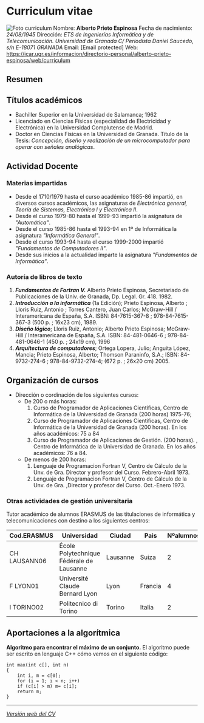 ﻿
# Curriculum vitae
![Foto curriculum](//upload.wikimedia.org/wikipedia/commons/thumb/2/2b/Aprieto_2009.jpeg/220px-Aprieto_2009.jpeg)
Nombre: **Alberto Prieto Espinosa**
Fecha de nacimiento: _24/08/1945_
Dirección:
_ETS de Ingenierías Informática y de Telecomunicación.
Universidad de Granada
C/ Periodista Daniel Saucedo, s/n
E-18071 GRANADA_
Email: [Email protected]
Web: https://icar.ugr.es/informacion/directorio-personal/alberto-prieto-espinosa/web/curriculum

## Resumen 

## Títulos académicos

- Bachiller Superior en la Universidad de Salamanca; 1962
- Licenciado en Ciencias Físicas (especialidad de Electricidad y Electrónica) en la Universidad Complutense de Madrid.
- Doctor en Ciencias Físicas en la Universidad de Granada. Título de la Tesis: _Concepción, diseño y realización de un microcomputador para operar con señales analógicas_.

## Actividad Docente

### Materias impartidas

- Desde el 1710/1979 hasta el curso académico 1985-86 impartió, en diversos cursos  académicos, las asignaturas de _Electrónica general, Teoría de Sistemas, Electrónica I y Electrónica II_. 
- Desde el curso 1979-80 hasta el 1999-93 impartió la asignatura de _"Automática"_.
- Desde el curso 1985-86 hasta el 1993-94 en 1º de Informática la asignatura _"Informática General"_.
- Desde el curso 1993-94 hasta el curso 1999-2000 impartió _"Fundamentos de Computadores II"_.
- Desde sus inicios a la actualidad imparte la asignatura _"Fundamentos de Informática"_. 

### Autoría de libros de texto

1. ***Fundamentos de Fortran V.*** Alberto Prieto Espinosa, Secretariado de Publicaciones de la Univ. de Granada, Dp. Legal. Gr. 418. 1982.
2. ***Introducción a la informática*** (1a Edición); Prieto Espinosa, Alberto ; Lloris Ruiz, Antonio ; Torres Cantero, Juan Carlos; McGraw-Hill / Interamericana de España, S.A. ISBN: 84-7615-367-8 ; 978-84-7615-367-3 (500 p. ; 16x23 cm), 1989.
3. ***Diseño lógico***; Lloris Ruiz, Antonio; Alberto Prieto Espinosa; McGraw-Hill / Interamericana de España, S.A. ISBN: 84-481-0646-6 ; 978-84-481-0646-1 (450 p. ; 24x19 cm), 1996
4. ***Arquitectura de computadores***; Ortega Lopera, Julio; Anguita López, Mancia; Prieto Espinosa, Alberto; Thomson Paraninfo, S.A.; ISBN: 84-9732-274-6 ; 978-84-9732-274-4; (672 p. ; 26x20 cm) 2005.

## Organización de cursos
- Dirección o cordinación de los siguientes cursos: 
    - De 200 o más horas: 
        1. Curso de Programador de Aplicaciones Científicas, Centro de Informática de la Universidad de Granada (200 horas) 1975-76; 
        2. Curso de Programador de Aplicaciones Científicas, Centro de Informática de la Universidad de Granada (200 horas). En los años académicos: 75 a 84
        3. Curso de Programador de Aplicaciones de Gestión. (200 horas). , Centro de Informática de la Universidad de Granada. En los años académicos: 76 a 84.
     - De menos de 200 horas:
         1. Lenguaje de Programacion Fortran V, Centro de Cálculo de la Unv. de Gra. Director y profesor del Curso. Febrero-Abril 1973. 
         2. Lenguaje de Programacion Fortran V, Centro de Cálculo de la Unv. de Gra. ,Director y profesor del Curso. Oct.-Enero 1973.

### Otras actividades de gestión universitaria

Tutor académico de alumnos ERASMUS de las titulaciones de informática y telecomunicaciones con destino a los siguientes centros: 

| Cod.ERASMUS | Universidad | Ciudad | Pais | Nºalumnos 
| --- | --- | --- | --- | ---
| CH LAUSANN06 | École Polytechnique Fédérale de Lausanne  | Lausanne | Suiza| 2
| F LYON01 | Université Claude Bernard Lyon | Lyon | Francia | 4
| I TORINO02 | Politecnico di Torino | Torino | Italia | 2

## Aportaciones a la algorítmica

__Algoritmo para encontrar el máximo de un conjunto.__ El algoritmo puede ser escrito en lenguaje C++ cómo vemos en el siguiente código:

~~~
int max(int c[], int n)
{
	int i, m = c[0];
	for (i = 1; i < n; i++)
	if (c[i] > m) m= c[i];
	return m;
}
~~~
---
_[Versión web del CV](https://icar.ugr.es/sites/dpto/atc/public/inline-files/CV_Alberto_Prieto_0.pdf)_





